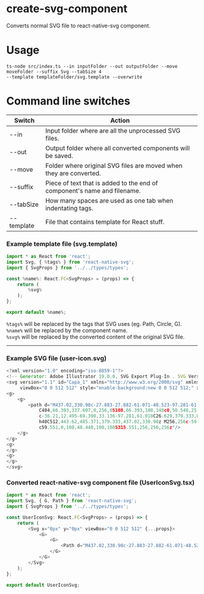 # create-svg-component

Converts normal SVG file to react-native-svg component.

# Usage

```
ts-node src/index.ts --in inputFolder --out outputFolder --move moveFolder --suffix Svg --tabSize 4
--template templateFolder/svg.template --overwrite
```

# Command line switches

| Switch     | Action                                                                   |
| ---------- | ------------------------------------------------------------------------ |
| --in       | Input folder where are all the unprocessed SVG files.                    |
| --out      | Output folder where all converted components will be saved.              |
| --move     | Folder where original SVG files are moved when they are converted.       |
| --suffix   | Piece of text that is added to the end of component's name and filename. |
| --tabSize  | How many spaces are used as one tab when indentating tags.               |
| --template | File that contains template for React stuff.                             |

### Example template file (svg.template)

```javascript
import * as React from 'react';
import Svg, { %tags% } from 'react-native-svg';
import { SvgProps } from '../../types/types';

const %name%: React.FC<SvgProps> = (props) => {
    return (
        %svg%
    );
};

export default %name%;
```

`%tags%` will be replaced by the tags that SVG uses (eg. Path, Circle, G).\
`%name%` will be replaced by the component name.\
`%svg%` will be replaced by the converted content of the original SVG file.

---

### Example SVG file (user-icon.svg)

```javascript
<?xml version="1.0" encoding="iso-8859-1"?>
<!-- Generator: Adobe Illustrator 19.0.0, SVG Export Plug-In . SVG Version: 6.00 Build 0)  -->
<svg version="1.1" id="Capa_1" xmlns="http://www.w3.org/2000/svg" xmlns:xlink="http://www.w3.org/1999/xlink" x="0px" y="0px"
	 viewBox="0 0 512 512" style="enable-background:new 0 0 512 512;" xml:space="preserve">
<g>
	<g>
		<path d="M437.02,330.98c-27.883-27.882-61.071-48.523-97.281-61.018C378.521,243.251,404,198.548,404,148
			C404,66.393,337.607,0,256,0S108,66.393,108,148c0,50.548,25.479,95.251,64.262,121.962
			c-36.21,12.495-69.398,33.136-97.281,61.018C26.629,379.333,0,443.62,0,512h40c0-119.103,96.897-216,216-216s216,96.897,216,216
			h40C512,443.62,485.371,379.333,437.02,330.98z M256,256c-59.551,0-108-48.448-108-108S196.449,40,256,40
			c59.551,0,108,48.448,108,108S315.551,256,256,256z"/>
	</g>
</g>
<g>
</g>
<g>
</g>
</svg>
```

### Converted react-native-svg component file (UserIconSvg.tsx)

```javascript
import * as React from 'react';
import Svg, { G, Path } from 'react-native-svg';
import { SvgProps } from '../../types/types';

const UserIconSvg: React.FC<SvgProps> = (props) => {
    return (
        <Svg x="0px" y="0px" viewBox="0 0 512 512" {...props}>
            <G>
                <G>
                    <Path d="M437.02,330.98c-27.883-27.882-61.071-48.523-97.281-61.018C378.521,243.251,404,198.548,404,148 C404,66.393,337.607,0,256,0S108,66.393,108,148c0,50.548,25.479,95.251,64.262,121.962 c-36.21,12.495-69.398,33.136-97.281,61.018C26.629,379.333,0,443.62,0,512h40c0-119.103,96.897-216,216-216s216,96.897,216,216 h40C512,443.62,485.371,379.333,437.02,330.98z M256,256c-59.551,0-108-48.448-108-108S196.449,40,256,40 c59.551,0,108,48.448,108,108S315.551,256,256,256z" />
                </G>
            </G>
        </Svg>
    );
};

export default UserIconSvg;
```
